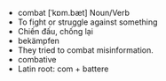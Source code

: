- combat	[ˈkɒm.bæt]	Noun/Verb
- To fight or struggle against something
- Chiến đấu, chống lại
- bekämpfen
- They tried to combat misinformation.
- combative
- Latin root: com + battere